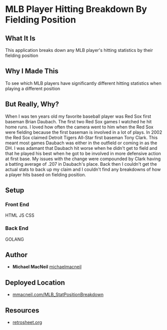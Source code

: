 # MLB Player Hitting Breakdown By Fielding Position

## What It Is
This application breaks down any MLB player's hitting statistics by their fielding position

## Why I Made This
To see which MLB players have significantly different hitting statistics when playing a different position

## But Really, Why?
When I was ten years old my favorite baseball player was Red Sox first baseman Brian Daubach. The first two Red Sox games I watched he hit home runs. I loved how often the camera went to him when the Red Sox were fielding because the first baseman is involved in a lot of plays.
In 2002 the Red Sox claimed Detroit Tigers All-Star first baseman Tony Clark. This meant most games Daubach was either in the outfield or coming in as the DH. I was adamant that Daubach hit worse when he didn't get to field and that he played his best when he got to be involved in more defensive action at first base. My issues with the change were compounded by Clark having a batting average of .207 in Daubach's place.
Back then I couldn't get the actual stats to back up my claim and I couldn't find any breakdowns of how a player hits based on fielding position.

## Setup

### Front End
HTML
JS
CSS

### Back End
GOLANG

## Author
* **Michael MacNeil** [michaelmacneil](https://github.com/michaelmacneil)

## Deployed Location
* [mmacneil.com/MLB_StatPositionBreakdown](http://mmacneil.com/MLB_StatPositionBreakdown)

## Resources
* [retrosheet.org](http://retrosheet.org/game.htm)
